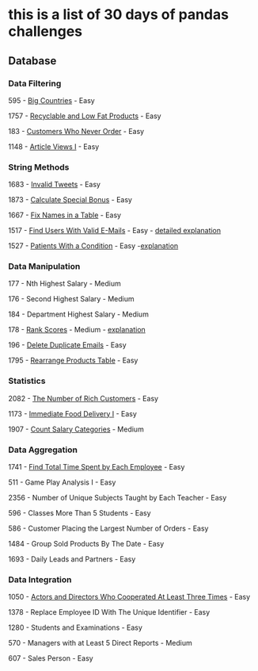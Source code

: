 # this is a list of 30 days of pandas challenges


## Database

### Data Filtering


595 - [Big Countries](https://leetcode.com/problems/big-countries/?envType=study-plan-v2&envId=30-days-of-pandas&lang=pythondata) - Easy

1757 - [Recyclable and Low Fat Products](https://leetcode.com/problems/recyclable-and-low-fat-products/?envType=study-plan-v2&envId=30-days-of-pandas&lang=pythondata) - Easy

183 - [Customers Who Never Order](https://leetcode.com/problems/customers-who-never-order/?envType=study-plan-v2&envId=30-days-of-pandas&lang=pythondata) - Easy

1148 - [Article Views I](https://leetcode.com/problems/article-views-i/?envType=study-plan-v2&envId=30-days-of-pandas&lang=pythondata) - Easy



### String Methods

1683 - [Invalid Tweets](https://leetcode.com/problems/invalid-tweets/submissions/?envType=study-plan-v2&envId=30-days-of-pandas&lang=pythondata) - Easy

1873 - [Calculate Special Bonus](https://leetcode.com/problems/calculate-special-bonus/?envType=study-plan-v2&envId=30-days-of-pandas&lang=pythondata) - Easy

1667 - [Fix Names in a Table](https://leetcode.com/problems/fix-names-in-a-table/submissions/?envType=study-plan-v2&envId=30-days-of-pandas&lang=pythondata) - Easy


1517 - [Find Users With Valid E-Mails](https://leetcode.com/problems/find-users-with-valid-e-mails/submissions/?envType=study-plan-v2&envId=30-days-of-pandas&lang=pythondata) - Easy - [detailed explanation](https://leetcode.com/problems/find-users-with-valid-e-mails/solutions/3853585/regex-explained-pandas-mysql-an-effortless-and-simple-approach-with-comments/?envType=study-plan-v2&envId=30-days-of-pandas&lang=pythondata) 

1527 - [Patients With a Condition](https://leetcode.com/problems/patients-with-a-condition/description/?envType=study-plan-v2&envId=30-days-of-pandas&lang=pythondata) - Easy -[explanation](https://leetcode.com/problems/patients-with-a-condition/solutions/3853981/pandas-mysql-an-effortless-and-simple-approach-with-comments-and-explanation/?envType=study-plan-v2&envId=30-days-of-pandas&lang=pythondata)


### Data Manipulation


177 - Nth Highest Salary - Medium

176 - Second Highest Salary - Medium

184 - Department Highest Salary - Medium

178 - [Rank Scores](https://leetcode.com/problems/rank-scores/description/?envType=study-plan-v2&envId=30-days-of-pandas&lang=pythondata) - Medium - [explanation](https://leetcode.com/problems/rank-scores/solutions/3861595/pandas-simple-2-step-approach-additional-knowledge-at-the-end/?envType=study-plan-v2&envId=30-days-of-pandas&lang=pythondata)

196 - [Delete Duplicate Emails](https://leetcode.com/problems/delete-duplicate-emails/submissions/?envType=study-plan-v2&envId=30-days-of-pandas&lang=pythondata) - Easy

1795 - [Rearrange Products Table](https://leetcode.com/problems/rearrange-products-table/description/?envType=study-plan-v2&envId=30-days-of-pandas&lang=pythondata) - Easy


### Statistics


2082 - [The Number of Rich Customers](https://leetcode.com/problems/the-number-of-rich-customers/submissions/?envType=study-plan-v2&envId=30-days-of-pandas&lang=pythondata) - Easy

1173 - [Immediate Food Delivery I](https://leetcode.com/problems/immediate-food-delivery-i/description/?envType=study-plan-v2&envId=30-days-of-pandas&lang=pythondata) - Easy

1907 - [Count Salary Categories](https://leetcode.com/problems/count-salary-categories/description/?envType=study-plan-v2&envId=30-days-of-pandas&lang=pythondata) - Medium



### Data Aggregation

1741 - [Find Total Time Spent by Each Employee](https://leetcode.com/problems/find-total-time-spent-by-each-employee/description/?envType=study-plan-v2&envId=30-days-of-pandas&lang=pythondata) - Easy

511 - Game Play Analysis I - Easy

2356 - Number of Unique Subjects Taught by Each Teacher - Easy

596 - Classes More Than 5 Students - Easy

586 - Customer Placing the Largest Number of Orders - Easy

1484 - Group Sold Products By The Date - Easy

1693 - Daily Leads and Partners - Easy



### Data Integration


1050 - [Actors and Directors Who Cooperated At Least Three Times](https://leetcode.com/problems/actors-and-directors-who-cooperated-at-least-three-times/description/?envType=study-plan-v2&envId=30-days-of-pandas&lang=pythondata) - Easy

1378 - Replace Employee ID With The Unique Identifier - Easy

1280 - Students and Examinations - Easy

570 - Managers with at Least 5 Direct Reports - Medium

607 - Sales Person - Easy

